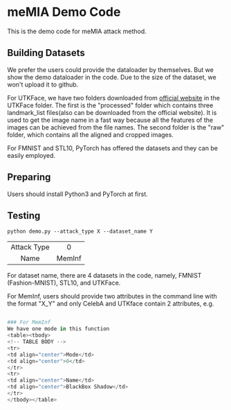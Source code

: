 # meMIA Demo Code

This is the demo code for meMIA attack method.

## Building Datasets
We prefer the users could provide the dataloader by themselves. But we show the demo dataloader in the code. Due to the size of the dataset, we won't upload it to github.

For UTKFace, we have two folders downloaded from [official website](https://susanqq.github.io/UTKFace/) in the UTKFace folder. The first is the "processed" folder which contains three landmark_list files(also can be downloaded from the official website). It is used to get the image name in a fast way because all the features of the images can be achieved from the file names. The second folder is the "raw" folder, which contains all the aligned and cropped images. 

For FMNIST and STL10, PyTorch has offered the datasets and they can be easily employed.

## Preparing
Users should install Python3 and PyTorch at first.

## Testing
```python demo.py --attack_type X --dataset_name Y```

<table><tbody>
<!-- TABLE BODY -->
<tr>
<td align="center">Attack Type</td>
<td align="center">0</td>
</tr>
<tr>
<td align="center">Name</td>
<td align="center">MemInf</td>
</tr>
</tbody></table>

For dataset name, there are 4 datasets in the code, namely, FMNIST (Fashion-MNIST), STL10, and UTKFace.

For MemInf, users should provide two attributes in the command line with the format "X_Y" and only CelebA and UTKface contain 2 attributes, e.g. 
```python meMIA_main.py --attack_type 0 --dataset_name purchase --mode -1 --train_shadow --train_model

### For MemInf
We have one mode in this function
<table><tbody>
<!-- TABLE BODY -->
<tr>
<td align="center">Mode</td>
<td align="center">0</td>
</tr>
<tr>
<td align="center">Name</td>
<td align="center">BlackBox Shadow</td>
</tr>
</tbody></table>

